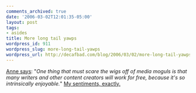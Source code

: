 ```yaml
---
comments_archived: true
date: '2006-03-02T12:01:35-05:00'
layout: post
tags:
- asides
title: More long tail yawps
wordpress_id: 911
wordpress_slug: more-long-tail-yawps
wordpress_url: http://decafbad.com/blog/2006/03/02/more-long-tail-yawps
---
```

 <p><a href="http://www.annezelenka.com/2006/02/why-do-what-you-love-is-recipe-for-web.html">Anne says</a>: "<i>One thing that must scare the wigs off of media moguls is that many writers and other content creators will work for free, because it's so intrinsically enjoyable.</i>"  <a href="http://decafbad.com/blog/2006/02/09/a-long-tailed-creative-yawp">My sentiments, exactly.</a></p>
